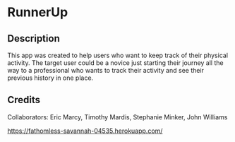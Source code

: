 # RunnerUp

## Description
This app was created to help users who want to keep track of their physical activity. The target user could be a novice just starting their journey all the way to a professional who wants to track their activity and see their previous history in one place. 

## Credits

Collaborators: Eric Marcy, Timothy Mardis, Stephanie Minker, John Williams


https://fathomless-savannah-04535.herokuapp.com/

